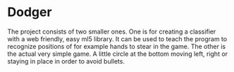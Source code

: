 # Dodger
The project consists of two smaller ones.
One is for creating a classifier with a web friendly, easy ml5 library. It can be used to teach the program to recognize positions of for example hands to stear in the game.
The other is the actual very simple game. A little circle at the bottom moving left, right or staying in place in order to avoid bullets.
